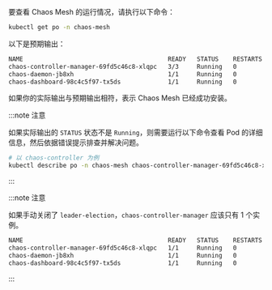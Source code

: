 要查看 Chaos Mesh 的运行情况，请执行以下命令：

```bash
kubectl get po -n chaos-mesh
```

以下是预期输出：

```bash
NAME                                        READY   STATUS    RESTARTS   AGE
chaos-controller-manager-69fd5c46c8-xlqpc   3/3     Running   0          2d5h
chaos-daemon-jb8xh                          1/1     Running   0          2d5h
chaos-dashboard-98c4c5f97-tx5ds             1/1     Running   0          2d5h
```

如果你的实际输出与预期输出相符，表示 Chaos Mesh 已经成功安装。

:::note 注意

如果实际输出的 `STATUS` 状态不是 `Running`，则需要运行以下命令查看 Pod 的详细信息，然后依据错误提示排查并解决问题。

```bash
# 以 chaos-controller 为例
kubectl describe po -n chaos-mesh chaos-controller-manager-69fd5c46c8-xlqpc
```

:::

:::note 注意

如果手动关闭了 `leader-election`，`chaos-controller-manager` 应该只有 1 个实例。

```sh
NAME                                        READY   STATUS    RESTARTS   AGE
chaos-controller-manager-69fd5c46c8-xlqpc   1/1     Running   0          2d5h
chaos-daemon-jb8xh                          1/1     Running   0          2d5h
chaos-dashboard-98c4c5f97-tx5ds             1/1     Running   0          2d5h
```

:::
